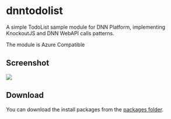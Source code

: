 dnntodolist
===========

A simple TodoList sample module for DNN Platform, implementing KnockoutJS and DNN WebAPI calls patterns. 

The module is Azure Compatible

Screenshot
----------
<img src="http://cdnstorage.intelequia.com/images/TodoItems.png" />

Download
--------
You can download the install packages from the <a href="https://github.com/davidjrh/dnntodolist/tree/master/packages">packages folder</a>.

